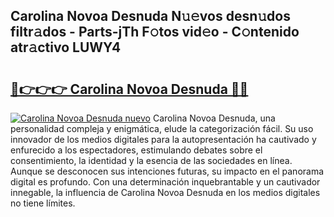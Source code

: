 ## Carolina Novoa Desnuda N𝚞𝚎vos desn𝚞dos filtr𝚊dos - Parts-jTh F𝚘tos vid𝚎o - C𝚘ntenido atr𝚊ctivo LUWY4

# <h2><a href="http://mb5mtk.tromn.icu/?c=Carolina+Novoa+Desnuda">🔗👉👉👉 Carolina Novoa Desnuda 🔗🔗</a></h2>

[![Carolina Novoa Desnuda nuevo](https://i.imgur.com/pEAQMta.gif)](http://mb5mtk.tromn.icu/?c=Carolina+Novoa+Desnuda)
Carolina Novoa Desnuda, una personalidad compleja y enigmática, elude la categorización fácil. Su uso innovador de los medios digitales para la autopresentación ha cautivado y enfurecido a los espectadores, estimulando debates sobre el consentimiento, la identidad y la esencia de las sociedades en línea. Aunque se desconocen sus intenciones futuras, su impacto en el panorama digital es profundo. Con una determinación inquebrantable y un cautivador innegable, la influencia de Carolina Novoa Desnuda en los medios digitales no tiene límites.
